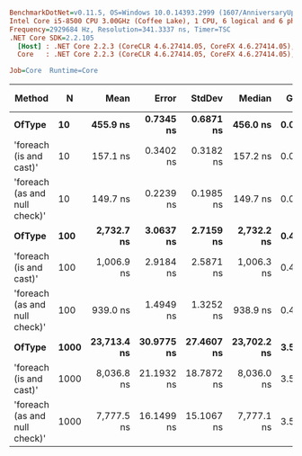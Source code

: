 ``` ini

BenchmarkDotNet=v0.11.5, OS=Windows 10.0.14393.2999 (1607/AnniversaryUpdate/Redstone1)
Intel Core i5-8500 CPU 3.00GHz (Coffee Lake), 1 CPU, 6 logical and 6 physical cores
Frequency=2929684 Hz, Resolution=341.3337 ns, Timer=TSC
.NET Core SDK=2.2.105
  [Host] : .NET Core 2.2.3 (CoreCLR 4.6.27414.05, CoreFX 4.6.27414.05), 64bit RyuJIT
  Core   : .NET Core 2.2.3 (CoreCLR 4.6.27414.05, CoreFX 4.6.27414.05), 64bit RyuJIT

Job=Core  Runtime=Core  

```
|                        Method |    N |        Mean |      Error |     StdDev |      Median |  Gen 0 |  Gen 1 | Gen 2 | Allocated |
|------------------------------ |----- |------------:|-----------:|-----------:|------------:|-------:|-------:|------:|----------:|
|                        **OfType** |   **10** |    **455.9 ns** |  **0.7345 ns** |  **0.6871 ns** |    **456.0 ns** | **0.0911** |      **-** |     **-** |     **432 B** |
|       &#39;foreach (is and cast)&#39; |   10 |    157.1 ns |  0.3402 ns |  0.3182 ns |    157.2 ns | 0.0710 |      - |     - |     336 B |
| &#39;foreach (as and null check)&#39; |   10 |    149.7 ns |  0.2239 ns |  0.1985 ns |    149.7 ns | 0.0710 |      - |     - |     336 B |
|                        **OfType** |  **100** |  **2,732.7 ns** |  **3.0637 ns** |  **2.7159 ns** |  **2,732.2 ns** | **0.4845** |      **-** |     **-** |    **2296 B** |
|       &#39;foreach (is and cast)&#39; |  100 |  1,006.9 ns |  2.9184 ns |  2.5871 ns |  1,006.3 ns | 0.4654 |      - |     - |    2200 B |
| &#39;foreach (as and null check)&#39; |  100 |    939.0 ns |  1.4949 ns |  1.3252 ns |    938.9 ns | 0.4654 |      - |     - |    2200 B |
|                        **OfType** | **1000** | **23,713.4 ns** | **30.9775 ns** | **27.4607 ns** | **23,702.2 ns** | **3.5095** |      **-** |     **-** |   **16704 B** |
|       &#39;foreach (is and cast)&#39; | 1000 |  8,036.8 ns | 21.1932 ns | 18.7872 ns |  8,036.0 ns | 3.5095 | 0.0153 |     - |   16608 B |
| &#39;foreach (as and null check)&#39; | 1000 |  7,777.5 ns | 16.1499 ns | 15.1067 ns |  7,777.1 ns | 3.5095 | 0.0153 |     - |   16608 B |
